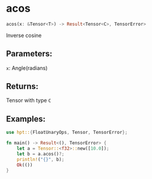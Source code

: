 # acos
```rust
acos(x: &Tensor<T>) -> Result<Tensor<C>, TensorError>
```
Inverse cosine
## Parameters:
`x`: Angle(radians)
## Returns:
Tensor with type `C`
## Examples:
```rust
use hpt::{FloatUnaryOps, Tensor, TensorError};

fn main() -> Result<(), TensorError> {
    let a = Tensor::<f32>::new([10.0]);
    let b = a.acos()?;
    println!("{}", b);
    Ok(())
}
```